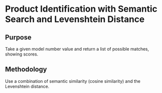 # Product Identification with Semantic Search and Levenshtein Distance

## Purpose  
Take a given model number value and return a list of possible matches, showing scores.

## Methodology
Use a combination of semantic similarity (cosine similarity) and the Levenshtein distance.



